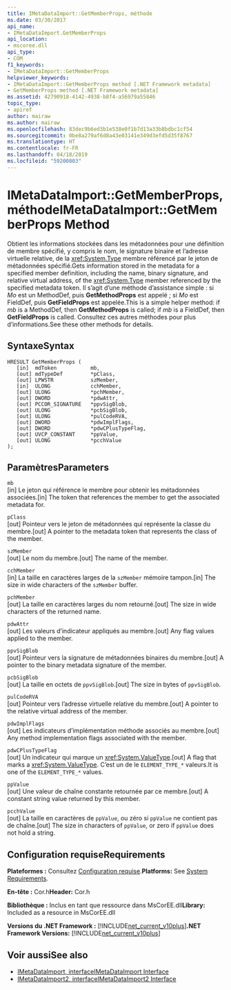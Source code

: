 ```yaml
---
title: IMetaDataImport::GetMemberProps, méthode
ms.date: 03/30/2017
api_name:
- IMetaDataImport.GetMemberProps
api_location:
- mscoree.dll
api_type:
- COM
f1_keywords:
- IMetaDataImport::GetMemberProps
helpviewer_keywords:
- IMetaDataImport::GetMemberProps method [.NET Framework metadata]
- GetMemberProps method [.NET Framework metadata]
ms.assetid: 42790918-4142-4938-b8f4-a56979a55846
topic_type:
- apiref
author: mairaw
ms.author: mairaw
ms.openlocfilehash: 83dec9b6ed3b1e538e0f1b7d13a33b8bdbc1cf54
ms.sourcegitcommit: 0be8a279af6d8a43e03141e349d3efd5d35f8767
ms.translationtype: HT
ms.contentlocale: fr-FR
ms.lasthandoff: 04/18/2019
ms.locfileid: "59200803"
---
```

# <a name="imetadataimportgetmemberprops-method"></a><span data-ttu-id="1b18a-102">IMetaDataImport::GetMemberProps, méthode</span><span class="sxs-lookup"><span data-stu-id="1b18a-102">IMetaDataImport::GetMemberProps Method</span></span>
<span data-ttu-id="1b18a-103">Obtient les informations stockées dans les métadonnées pour une définition de membre spécifié, y compris le nom, le signature binaire et l’adresse virtuelle relative, de la <xref:System.Type> membre référencé par le jeton de métadonnées spécifié.</span><span class="sxs-lookup"><span data-stu-id="1b18a-103">Gets information stored in the metadata for a specified member definition, including the name, binary signature, and relative virtual address, of the <xref:System.Type> member referenced by the specified metadata token.</span></span> <span data-ttu-id="1b18a-104">Il s’agit d’une méthode d’assistance simple : si *Mo* est un MethodDef, puis **GetMethodProps** est appelé ; si *Mo* est FieldDef, puis **GetFieldProps** est appelée.</span><span class="sxs-lookup"><span data-stu-id="1b18a-104">This is a simple helper method: if *mb* is a MethodDef, then **GetMethodProps** is called; if *mb* is a FieldDef, then **GetFieldProps** is called.</span></span> <span data-ttu-id="1b18a-105">Consultez ces autres méthodes pour plus d’informations.</span><span class="sxs-lookup"><span data-stu-id="1b18a-105">See these other methods for details.</span></span> 
  
## <a name="syntax"></a><span data-ttu-id="1b18a-106">Syntaxe</span><span class="sxs-lookup"><span data-stu-id="1b18a-106">Syntax</span></span>  
  
```  
HRESULT GetMemberProps (  
   [in]  mdToken           mb,   
   [out] mdTypeDef         *pClass,  
   [out] LPWSTR            szMember,   
   [in]  ULONG             cchMember,   
   [out] ULONG             *pchMember,   
   [out] DWORD             *pdwAttr,  
   [out] PCCOR_SIGNATURE   *ppvSigBlob,   
   [out] ULONG             *pcbSigBlob,   
   [out] ULONG             *pulCodeRVA,   
   [out] DWORD             *pdwImplFlags,   
   [out] DWORD             *pdwCPlusTypeFlag,   
   [out] UVCP_CONSTANT     *ppValue,  
   [out] ULONG             *pcchValue  
);  
```  
  
## <a name="parameters"></a><span data-ttu-id="1b18a-107">Paramètres</span><span class="sxs-lookup"><span data-stu-id="1b18a-107">Parameters</span></span>  
 `mb`  
 <span data-ttu-id="1b18a-108">[in] Le jeton qui référence le membre pour obtenir les métadonnées associées.</span><span class="sxs-lookup"><span data-stu-id="1b18a-108">[in] The token that references the member to get the associated metadata for.</span></span>  
  
 `pClass`  
 <span data-ttu-id="1b18a-109">[out] Pointeur vers le jeton de métadonnées qui représente la classe du membre.</span><span class="sxs-lookup"><span data-stu-id="1b18a-109">[out] A pointer to the metadata token that represents the class of the member.</span></span>  
  
 `szMember`  
 <span data-ttu-id="1b18a-110">[out] Le nom du membre.</span><span class="sxs-lookup"><span data-stu-id="1b18a-110">[out] The name of the member.</span></span>  
  
 `cchMember`  
 <span data-ttu-id="1b18a-111">[in] La taille en caractères larges de la `szMember` mémoire tampon.</span><span class="sxs-lookup"><span data-stu-id="1b18a-111">[in] The size in wide characters of the `szMember` buffer.</span></span>  
  
 `pchMember`  
 <span data-ttu-id="1b18a-112">[out] La taille en caractères larges du nom retourné.</span><span class="sxs-lookup"><span data-stu-id="1b18a-112">[out] The size in wide characters of the returned name.</span></span>  
  
 `pdwAttr`  
 <span data-ttu-id="1b18a-113">[out] Les valeurs d’indicateur appliqués au membre.</span><span class="sxs-lookup"><span data-stu-id="1b18a-113">[out] Any flag values applied to the member.</span></span>  
  
 `ppvSigBlob`  
 <span data-ttu-id="1b18a-114">[out] Pointeur vers la signature de métadonnées binaires du membre.</span><span class="sxs-lookup"><span data-stu-id="1b18a-114">[out] A pointer to the binary metadata signature of the member.</span></span>  
  
 `pcbSigBlob`  
 <span data-ttu-id="1b18a-115">[out] La taille en octets de `ppvSigBlob`.</span><span class="sxs-lookup"><span data-stu-id="1b18a-115">[out] The size in bytes of `ppvSigBlob`.</span></span>  
  
 `pulCodeRVA`  
 <span data-ttu-id="1b18a-116">[out] Pointeur vers l’adresse virtuelle relative du membre.</span><span class="sxs-lookup"><span data-stu-id="1b18a-116">[out] A pointer to the relative virtual address of the member.</span></span>  
  
 `pdwImplFlags`  
 <span data-ttu-id="1b18a-117">[out] Les indicateurs d’implémentation méthode associés au membre.</span><span class="sxs-lookup"><span data-stu-id="1b18a-117">[out] Any method implementation flags associated with the member.</span></span>  
  
 `pdwCPlusTypeFlag`  
 <span data-ttu-id="1b18a-118">[out] Un indicateur qui marque un <xref:System.ValueType>.</span><span class="sxs-lookup"><span data-stu-id="1b18a-118">[out] A flag that marks a <xref:System.ValueType>.</span></span> <span data-ttu-id="1b18a-119">C’est un de le `ELEMENT_TYPE_*` valeurs.</span><span class="sxs-lookup"><span data-stu-id="1b18a-119">It is one of the `ELEMENT_TYPE_*` values.</span></span>
  
 `ppValue`  
 <span data-ttu-id="1b18a-120">[out] Une valeur de chaîne constante retournée par ce membre.</span><span class="sxs-lookup"><span data-stu-id="1b18a-120">[out] A constant string value returned by this member.</span></span>  
  
 `pcchValue`  
 <span data-ttu-id="1b18a-121">[out] La taille en caractères de `ppValue`, ou zéro si `ppValue` ne contient pas de chaîne.</span><span class="sxs-lookup"><span data-stu-id="1b18a-121">[out] The size in characters of `ppValue`, or zero if `ppValue` does not hold a string.</span></span>  
  
## <a name="requirements"></a><span data-ttu-id="1b18a-122">Configuration requise</span><span class="sxs-lookup"><span data-stu-id="1b18a-122">Requirements</span></span>  
 <span data-ttu-id="1b18a-123">**Plateformes :** Consultez [Configuration requise](../../../../docs/framework/get-started/system-requirements.md).</span><span class="sxs-lookup"><span data-stu-id="1b18a-123">**Platforms:** See [System Requirements](../../../../docs/framework/get-started/system-requirements.md).</span></span>  
  
 <span data-ttu-id="1b18a-124">**En-tête :** Cor.h</span><span class="sxs-lookup"><span data-stu-id="1b18a-124">**Header:** Cor.h</span></span>  
  
 <span data-ttu-id="1b18a-125">**Bibliothèque :** Inclus en tant que ressource dans MsCorEE.dll</span><span class="sxs-lookup"><span data-stu-id="1b18a-125">**Library:** Included as a resource in MsCorEE.dll</span></span>  
  
 <span data-ttu-id="1b18a-126">**Versions du .NET Framework :** [!INCLUDE[net_current_v10plus](../../../../includes/net-current-v10plus-md.md)]</span><span class="sxs-lookup"><span data-stu-id="1b18a-126">**.NET Framework Versions:** [!INCLUDE[net_current_v10plus](../../../../includes/net-current-v10plus-md.md)]</span></span>  
  
## <a name="see-also"></a><span data-ttu-id="1b18a-127">Voir aussi</span><span class="sxs-lookup"><span data-stu-id="1b18a-127">See also</span></span>

- [<span data-ttu-id="1b18a-128">IMetaDataImport, interface</span><span class="sxs-lookup"><span data-stu-id="1b18a-128">IMetaDataImport Interface</span></span>](../../../../docs/framework/unmanaged-api/metadata/imetadataimport-interface.md)
- [<span data-ttu-id="1b18a-129">IMetaDataImport2, interface</span><span class="sxs-lookup"><span data-stu-id="1b18a-129">IMetaDataImport2 Interface</span></span>](../../../../docs/framework/unmanaged-api/metadata/imetadataimport2-interface.md)
